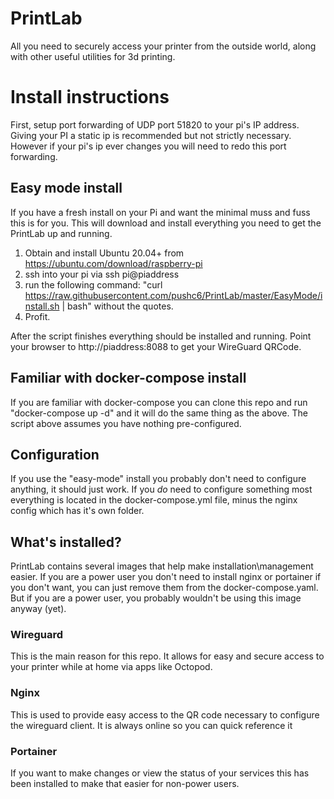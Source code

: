 # PrintLab
All you need to securely access your printer from the outside world, along with other useful utilities for 3d printing.

# Install instructions

First, setup port forwarding of UDP port 51820 to your pi's IP address. Giving your PI a static ip is recommended but not strictly necessary. However if your pi's ip ever changes you will need to redo this port forwarding.


## Easy mode install
If you have a fresh install on your Pi and want the minimal muss and fuss this is for you. This will download and install everything you need to get the PrintLab up and running. 

1. Obtain and install Ubuntu 20.04+ from https://ubuntu.com/download/raspberry-pi 
2. ssh into your pi via ssh pi@piaddress
3. run the following command: "curl https://raw.githubusercontent.com/pushc6/PrintLab/master/EasyMode/install.sh | bash" without the quotes.
4. Profit.

After the script finishes everything should be installed and running. Point your browser to http://piaddress:8088 to get your WireGuard QRCode.

## Familiar with docker-compose install

If you are familiar with docker-compose you can clone this repo and run "docker-compose up -d" and it will do the same thing as the above. The script above assumes you have nothing pre-configured.

## Configuration
If you use the "easy-mode" install you probably don't need to configure anything, it should just work. If you *do* need to configure something most everything is located in the docker-compose.yml file, minus the nginx config which has it's own folder. 

## What's installed?
PrintLab contains several images that help make installation\management easier. If you are a power user you don't need to install nginx or portainer if you don't want, you can just remove them from the docker-compose.yaml. But if you are a power user, you probably wouldn't be using this image anyway (yet).

### Wireguard
This is the main reason for this repo. It allows for easy and secure access to your printer while at home via apps like Octopod.

### Nginx
This is used to provide easy access to the QR code necessary to configure the wireguard client. It is always online so you can quick reference it

### Portainer
If you want to make changes or view the status of your services this has been installed to make that easier for non-power users. 

